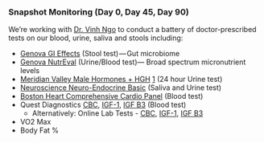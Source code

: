 ### Snapshot Monitoring (Day 0, Day 45, Day 90)
We’re working with [Dr. Vinh Ngo](http://www.smartmedsf.com/) to conduct a battery of doctor-prescribed tests on our blood, urine, saliva and stools including:
- [Genova GI Effects](https://www.gdx.net/product/gi-effects-comprehensive-stool-test) (Stool test) — Gut microbiome
- [Genova NutrEval](https://www.gdx.net/product/nutreval-fmv-nutritional-test-blood-urine) (Urine/Blood test)— Broad spectrum micronutrient levels
- [Meridian Valley Male Hormones + HGH](http://meridianvalleylab.com/24-hour-urine-hormone-testing) [1](http://meridianvalleylab.com/wp-content/uploads/2014/07/Comp-Plus-w-hGH-Jane-Doe-new-logo-5-2011.pdf) (24 hour Urine test) 
- [Neuroscience Neuro-Endocrine Basic](https://www.neurorelief.com/?p=testDet&testID=35) (Saliva and Urine test)
- [Boston Heart Comprehensive Cardio Panel](http://www.bostonheartdiagnostics.com/patients_assessing_risk.php) (Blood test)
- Quest Diagnostics [CBC](http://www.questdiagnostics.com/testcenter/TestDetail.action?ntc=6399), [IGF-1](http://www.questdiagnostics.com/testcenter/TestDetail.action?ntc=16293), [IGF B3](http://www.questdiagnostics.com/testcenter/TestDetail.action?ntc=34458) (Blood test)
	- Alternatively: Online Lab Tests - [CBC](https://labtestsonline.org/understanding/analytes/cbc/tab/test), [IGF-1](https://labtestsonline.org/understanding/analytes/igf1), [IGF B3](http://www.truehealthlabs.com/IGF-Binding-Protein-3-Insulin-Like-Growth-Factor-p/quest_34458.htm)
- VO2 Max
- Body Fat %
